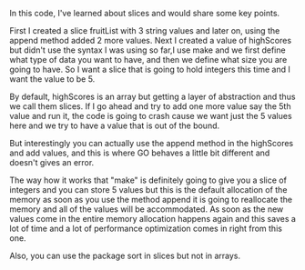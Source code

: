 In this code, I've learned about slices and would share some key points.

First I created a slice fruitList with 3 string values and later on, using the append method added 2 more values. Next I created a value of highScores but didn't use the syntax I was using so far,I use make and we first define what type of data you want to have, and then we define what size you are going to have. So I want a slice that is going to hold integers this time and I want the value to be 5.

By default, highScores is an array but getting a layer of abstraction and thus we call them slices. If I go ahead and try to add one more value say the 5th value and run it, the code is going to crash cause we want just the 5 values here and we try to have a value that is out of the bound.

But interestingly you can actually use the append method in the highScores and add values, and this is where GO behaves a little bit different and doesn't gives an error.

The way how it works that "make" is definitely going to give you a slice of integers and you can store 5 values but this is the default allocation of the memory as soon as you use the method append it is going to reallocate the memory and all of the values will be accommodated. As soon as the new values come in the entire memory allocation happens again and this saves a lot of time and a lot of performance optimization comes in right from this one.

Also, you can use the package sort in slices but not in arrays.

